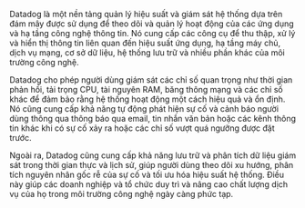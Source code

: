 Datadog là một nền tảng quản lý hiệu suất và giám sát hệ thống dựa trên đám mây được sử dụng để theo dõi và quản lý hoạt động của các ứng dụng và hạ tầng công nghệ thông tin. Nó cung cấp các công cụ để thu thập, xử lý và hiển thị thông tin liên quan đến hiệu suất ứng dụng, hạ tầng máy chủ, dịch vụ mạng, cơ sở dữ liệu, hệ thống lưu trữ và nhiều phần khác của môi trường công nghệ.

Datadog cho phép người dùng giám sát các chỉ số quan trọng như thời gian phản hồi, tải trọng CPU, tài nguyên RAM, băng thông mạng và các chỉ số khác để đảm bảo rằng hệ thống hoạt động một cách hiệu quả và ổn định. Nó cũng cung cấp khả năng tự động phát hiện sự cố và cảnh báo người dùng thông qua thông báo qua email, tin nhắn văn bản hoặc các kênh thông tin khác khi có sự cố xảy ra hoặc các chỉ số vượt quá ngưỡng được đặt trước.

Ngoài ra, Datadog cũng cung cấp khả năng lưu trữ và phân tích dữ liệu giám sát trong thời gian thực và lịch sử, giúp người dùng theo dõi xu hướng, phân tích nguyên nhân gốc rễ của sự cố và tối ưu hóa hiệu suất hệ thống. Điều này giúp các doanh nghiệp và tổ chức duy trì và nâng cao chất lượng dịch vụ của họ trong môi trường công nghệ ngày càng phức tạp.